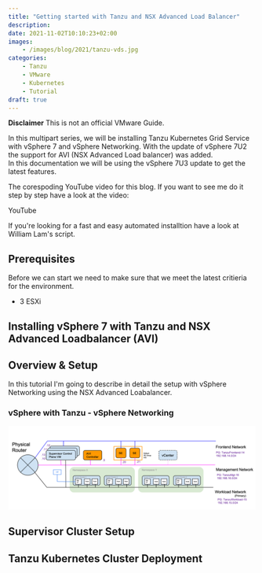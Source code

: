 ```yaml
---
title: "Getting started with Tanzu and NSX Advanced Load Balancer"
description: 
date: 2021-11-02T10:10:23+02:00
images: 
    - /images/blog/2021/tanzu-vds.jpg
categories:
    - Tanzu
    - VMware
    - Kubernetes
    - Tutorial
draft: true
---
```

**Disclaimer**  This is not an official VMware Guide.

In this multipart series, we will be installing Tanzu Kubernetes Grid Service with vSphere 7 and vSphere Networking. With the update of vSphere 7U2 the support for AVI (NSX Advanced Load balancer) was added.<br>
In this documentation we will be using the vSphere 7U3 update to get the latest features.

The corespoding YouTube video for this blog. If you want to see me do it step by step have a look at the video:

YouTube

If you're looking for a fast and easy automated installtion have a look at William Lam's script.
## Prerequisites

Before we can start we need to make sure that we meet the latest critieria for the environment. 

* 3 ESXi 


## Installing vSphere 7 with Tanzu and NSX Advanced Loadbalancer (AVI)

## Overview & Setup

In this tutorial I'm going to describe in detail the setup with vSphere Networking using the NSX Advanced Loabalancer. 

### vSphere with Tanzu - vSphere Networking

![Network Setup for NSX Advanced Loadbalancer and Tanzu](networkmodel.png)


## Supervisor Cluster Setup

## Tanzu Kubernetes Cluster Deployment